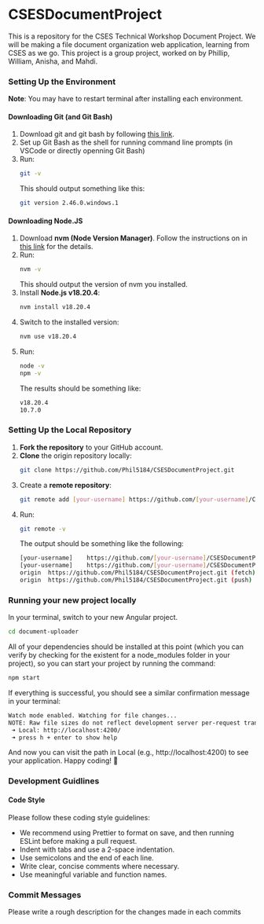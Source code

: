 # CSESDocumentProject

This is a repository for the CSES Technical Workshop Document Project. We will be making a file document organization web application, learning from CSES as we go. 
This project is a group project, worked on by Phillip, William, Anisha, and Mahdi.

### Setting Up the Environment

**Note**: You may have to restart terminal after installing each environment.

#### Downloading Git (and Git Bash)

1. Download git and git bash by following [this link](https://git-scm.com/book/en/v2/Getting-Started-Installing-Git).
2. Set up Git Bash as the shell for running command line prompts (in VSCode or directly openning Git Bash)
3. Run:
   ```bash
   git -v
   ```
   This should output something like this:
   ```bash
   git version 2.46.0.windows.1
   ```

#### Downloading Node.JS

1. Download **nvm (Node Version Manager)**. Follow the instructions on in [this link](https://www.freecodecamp.org/news/node-version-manager-nvm-install-guide/) for the details.
2. Run:
   ```bash
   nvm -v
   ```
   This should output the version of nvm you installed.
3. Install **Node.js v18.20.4**:
   ```bash
   nvm install v18.20.4
   ```
4. Switch to the installed version:
   ```bash
   nvm use v18.20.4
   ```
5. Run:
   ```bash
   node -v
   npm -v
   ```
   The results should be something like:
   ```bash
   v18.20.4
   10.7.0
   ```

### Setting Up the Local Repository

1. **Fork the repository** to your GitHub account.
2. **Clone** the origin repository locally:
   ```bash
   git clone https://github.com/Phil5184/CSESDocumentProject.git
   ```
3. Create a **remote repository**:
   ```bash
   git remote add [your-username] https://github.com/[your-username]/CSESDocumentProject.git
   ```
4. Run:
   ```bash
   git remote -v
   ```
   The output should be something like the following:
   ```bash
   [your-username]    https://github.com/[your-username]/CSESDocumentProject.git (fetch)
   [your-username]    https://github.com/[your-username]/CSESDocumentProject.git (push)
   origin  https://github.com/Phil5184/CSESDocumentProject.git (fetch)
   origin  https://github.com/Phil5184/CSESDocumentProject.git (push)
   ```

### Running your new project locally
In your terminal, switch to your new Angular project.
```bash
cd document-uploader
```

All of your dependencies should be installed at this point (which you can verify by checking for the existent for a node_modules folder in your project), so you can start your project by running the command:
```bash
npm start
```

If everything is successful, you should see a similar confirmation message in your terminal:

``` bash
Watch mode enabled. Watching for file changes...
NOTE: Raw file sizes do not reflect development server per-request transformations.
 ➜ Local: http://localhost:4200/
 ➜ press h + enter to show help
```

And now you can visit the path in Local (e.g., http://localhost:4200) to see your application. Happy coding! 🎉

### Development Guidlines

#### Code Style

Please follow these coding style guidelines:

- We recommend using Prettier to format on save, and then running ESLint before making a pull request.
- Indent with tabs and use a 2-space indentation.
- Use semicolons and the end of each line.
- Write clear, concise comments where necessary.
- Use meaningful variable and function names.

### Commit Messages

Please write a rough description for the changes made in each commits
